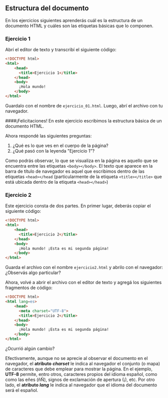 ## Estructura del documento
En los ejercicios siguientes aprenderás cuál es la estructura de un documento HTML y cuáles son las etiquetas básicas que lo componen.


### Ejercicio 1
Abrí el editor de texto y transcribí el siguiente código: 

```html
<!DOCTYPE html>
<html>
    <head>
      <title>Ejercicio 1</title>
    </head>
    <body>
      ¡Hola mundo!
    </body>
</html>
```

Guardalo con el nombre de `ejercicio_01.html`. Luego, abrí el archivo con tu navegador.

####¡Felicitaciones!
En este ejercicio escribimos la estructura básica de un documento HTML.

Ahora respondé las siguientes preguntas: 

1. ¿Qué es lo que ves en el cuerpo de la página? 
2. ¿Qué pasó con la leyenda "Ejercicio 1"?

Como podrás observar, lo que se visualiza en la página es aquello que se encuentra entre las etiquetas `<body></body>`. El texto que aparece en la barra de título de navegador es aquel que escribimos dentro de las etiquetas `<head></head` (particularmente de la etiqueta `<title></title>` que está ubicada dentro de la etiqueta `<head></head>`)

### Ejercicio 2 
Este ejercicio consta de dos partes. En primer lugar, deberás copiar el siguiente código: 

```html
<!DOCTYPE html>
<html>
    <head>
      <title>Ejercicio 2</title>
    </head>
    <body>
      ¡Hola mundo! ¡Esta es mi segunda página!
    </body>
</html>
```
Guarda el archivo con el nombre `ejercicio2.html` y abrilo con el navegador: ¿Observás algo particular? 

Ahora, volvé a abrir el archivo con el editor de texto y agregá los siguientes fragmentos de código: 

```html
<!DOCTYPE html>
<html lang=es>
    <head>
      <meta charset="UTF-8">
      <title>Ejercicio 2</title>
    </head>
    <body>
      ¡Hola mundo! ¡Esta es mi segunda página!
    </body>
</html>
```
¿Ocurrió algún cambio?

Efectivamente, aunque no se aprecie al observar el documento en el navegador, el **atributo** **_charset_** le indica al navegador el conjunto (o mapa) de caracteres que debe emplear para mostrar la página. En el ejemplo, **UTF-8** permite, entro otros, caracteres propios del idioma español, como como las eñes (ñÑ), signos de exclamación de apertura (¡), etc. Por otro lado, el **atributo _lang_** le indica al navegador que el idioma del documento será el español. 
